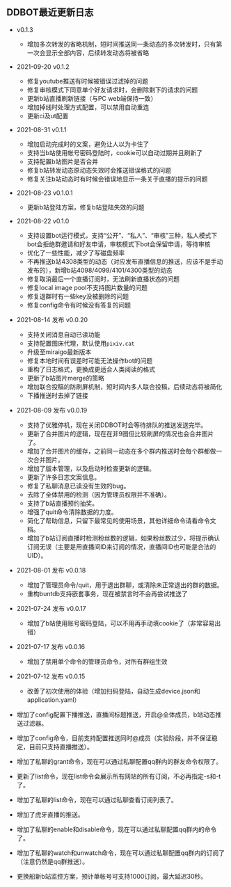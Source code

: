 ## DDBOT最近更新日志

- v0.1.3
  - 增加多次转发的省略机制，短时间推送同一条动态的多次转发时，只有第一次会显示全部内容，后续转发动态将被省略
- 2021-09-20 v0.1.2
  - 修复youtube推送有时候被错误过滤掉的问题
  - 修复审核模式下同意单个好友请求时，会删除剩下的请求的问题
  - 更新b站直播刷新链接（与PC web端保持一致）
  - 增加掉线时处理方式配置，可以禁用自动重连
  - 更新ci及ut配置
- 2021-08-31 v0.1.1
  - 增加启动完成时的文案，避免让人以为卡住了
  - 支持当b站使用帐号密码登陆时，cookie可以自动过期并且刷新了
  - 支持配置b站图片是否合并
  - 修复b站转发动态原动态失效时会推送错误格式的问题
  - 修复关注b站动态时有时候会错误地显示一条关于直播的提示的问题
- 2021-08-23 v0.1.0.1
  - 更新b站登陆方案，修复b站登陆失效的问题
- 2021-08-22 v0.1.0
  - 支持设置bot运行模式，支持“公开”、“私人”、“审核”三种，私人模式下bot会拒绝群邀请和好友申请，审核模式下bot会保留申请，等待审核
  - 优化了一些性能，减少了写磁盘频率
  - 不再推送b站4308类型的动态（对应发布直播信息的推送，应该不是手动发布的），新增b站4098/4099/4101/4300类型的动态
  - 修复取消最后一个直播订阅时，无法刷新直播状态的问题
  - 修复local image pool不支持图片数量的问题
  - 修复退群时有一些key没被删除的问题
  - 修复config命令有时候没有答复的问题
- 2021-08-14 发布 v0.0.20
  - 支持关闭消息自动已读功能
  - 支持配置图床代理，默认使用`pixiv.cat`
  - 升级至miraigo最新版本
  - 修复本地时间有误差时可能无法操作bot的问题
  - 重构了日志格式，更换成更适合人类阅读的格式
  - 更新了b站图片merge的策略
  - 增加联合投稿的防刷屏机制，短时间内多人联合投稿，后续动态将被简化
  - 下播推送时去掉了链接
- 2021-08-09 发布 v0.0.19
  - 支持了优雅停机，现在关闭DDBOT时会等待排队的推送发送完毕。
  - 更新了合并图片的逻辑，现在在非9图但比较刷屏的情况也会合并图片了。
  - 增加了合并图片的缓存，之前同一动态在多个群内推送时会每个群都做一次合并图片。
  - 增加了版本管理，以及启动时检查更新的逻辑。
  - 更新了许多日志文案信息。
  - 修复了私聊消息已读没有生效的bug。
  - 去除了全体禁用的检测（因为管理员权限并不准确）。
  - 支持了b站直播预约抽奖。
  - 增强了quit命令清除数据的力度。
  - 简化了帮助信息，只留下最常见的使用场景，其他详细命令请看命令文档。
  - 增加了b站订阅直播时检测粉丝数的逻辑，如果粉丝数过少，将提示确认订阅无误（主要是用直播间ID来订阅的情况，直播间ID也可能是合法的UID）。
- 2021-08-01 发布 v0.0.18
  - 增加了管理员命令/quit，用于退出群聊，或清除未正常退出的群的数据。
  - 重构buntdb支持嵌套事务，现在被禁言时不会再尝试推送了
- 2021-07-24 发布 v0.0.17
  - 增加了b站使用账号密码登陆，可以不用再手动填cookie了（非常容易出错）
- 2021-07-17 发布 v0.0.16
  - 增加了禁用单个命令的管理员命令，对所有群组生效
- 2021-07-12 发布 v0.0.15
  - 改善了初次使用的体验（增加扫码登陆，自动生成device.json和application.yaml）

- 增加了config配置下播推送，直播间标题推送，开启@全体成员，b站动态推送过滤器。
- 增加了config命令，目前支持配置推送同时@成员（实验阶段，并不保证稳定，目前只支持直播推送）。
- 增加了私聊的grant命令，现在可以通过私聊配置qq群内的群友命令权限了。
- 更新了list命令，现在list命令会展示所有网站的所有订阅，不必再指定-s和-t了。
- 增加了私聊的list命令，现在可以通过私聊查看订阅列表了。
- 增加了虎牙直播的推送。
- 增加了私聊的enable和disable命令，现在可以通过私聊配置qq群内的命令了。
- 增加了私聊的watch和unwatch命令，现在可以通过私聊配置qq群内的订阅了（注意仍然是qq群推送）。
- 更换船新b站监控方案，预计单帐号可支持1000订阅，最大延迟30秒。

